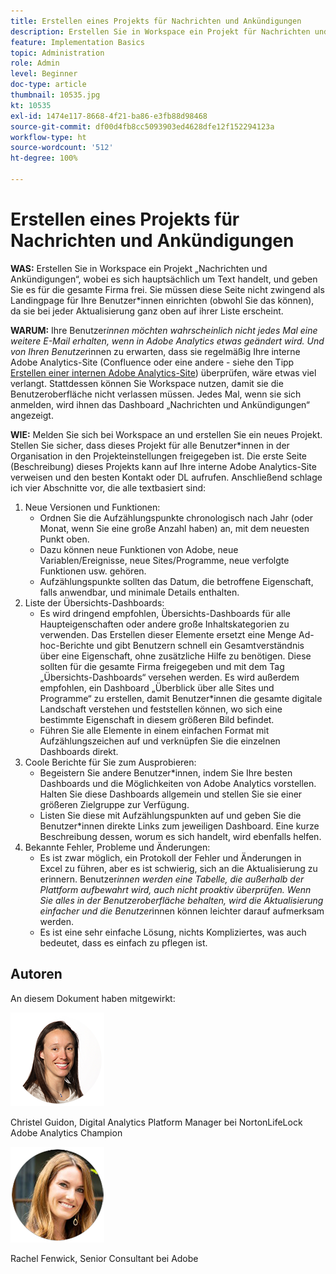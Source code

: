 ```yaml
---
title: Erstellen eines Projekts für Nachrichten und Ankündigungen
description: Erstellen Sie in Workspace ein Projekt für Nachrichten und Ankündigungen, bei denen es sich hauptsächlich um Text handelt, und teilen Sie es für das gesamte Unternehmen.
feature: Implementation Basics
topic: Administration
role: Admin
level: Beginner
doc-type: article
thumbnail: 10535.jpg
kt: 10535
exl-id: 1474e117-8668-4f21-ba86-e3fb88d98468
source-git-commit: df00d4fb8cc5093903ed4628dfe12f152294123a
workflow-type: ht
source-wordcount: '512'
ht-degree: 100%

---
```


# Erstellen eines Projekts für Nachrichten und Ankündigungen

**WAS:** Erstellen Sie in Workspace ein Projekt „Nachrichten und Ankündigungen“, wobei es sich hauptsächlich um Text handelt, und geben Sie es für die gesamte Firma frei. Sie müssen diese Seite nicht zwingend als Landingpage für Ihre Benutzer*innen einrichten (obwohl Sie das können), da sie bei jeder Aktualisierung ganz oben auf ihrer Liste erscheint.

**WARUM:** Ihre Benutzer*innen möchten wahrscheinlich nicht jedes Mal eine weitere E-Mail erhalten, wenn in Adobe Analytics etwas geändert wird. Und von Ihren Benutzer*innen zu erwarten, dass sie regelmäßig Ihre interne Adobe Analytics-Site (Confluence oder eine andere - siehe den Tipp [Erstellen einer internen Adobe Analytics-Site](create-an-internal-adobe-analytics-site.md)) überprüfen, wäre etwas viel verlangt. Stattdessen können Sie Workspace nutzen, damit sie die Benutzeroberfläche nicht verlassen müssen. Jedes Mal, wenn sie sich anmelden, wird ihnen das Dashboard „Nachrichten und Ankündigungen“ angezeigt.

**WIE:** Melden Sie sich bei Workspace an und erstellen Sie ein neues Projekt. Stellen Sie sicher, dass dieses Projekt für alle Benutzer*innen in der Organisation in den Projekteinstellungen freigegeben ist. Die erste Seite (Beschreibung) dieses Projekts kann auf Ihre interne Adobe Analytics-Site verweisen und den besten Kontakt oder DL aufrufen. Anschließend schlage ich vier Abschnitte vor, die alle textbasiert sind:
1. Neue Versionen und Funktionen:
   * Ordnen Sie die Aufzählungspunkte chronologisch nach Jahr (oder Monat, wenn Sie eine große Anzahl haben) an, mit dem neuesten Punkt oben.
   * Dazu können neue Funktionen von Adobe, neue Variablen/Ereignisse, neue Sites/Programme, neue verfolgte Funktionen usw. gehören.
   * Aufzählungspunkte sollten das Datum, die betroffene Eigenschaft, falls anwendbar, und minimale Details enthalten.
1. Liste der Übersichts-Dashboards:
   * Es wird dringend empfohlen, Übersichts-Dashboards für alle Haupteigenschaften oder andere große Inhaltskategorien zu verwenden. Das Erstellen dieser Elemente ersetzt eine Menge Ad-hoc-Berichte und gibt Benutzern schnell ein Gesamtverständnis über eine Eigenschaft, ohne zusätzliche Hilfe zu benötigen. Diese sollten für die gesamte Firma freigegeben und mit dem Tag „Übersichts-Dashboards“ versehen werden. Es wird außerdem empfohlen, ein Dashboard „Überblick über alle Sites und Programme“ zu erstellen, damit Benutzer*innen die gesamte digitale Landschaft verstehen und feststellen können, wo sich eine bestimmte Eigenschaft in diesem größeren Bild befindet.
   * Führen Sie alle Elemente in einem einfachen Format mit Aufzählungszeichen auf und verknüpfen Sie die einzelnen Dashboards direkt.
1. Coole Berichte für Sie zum Ausprobieren:
   * Begeistern Sie andere Benutzer*innen, indem Sie Ihre besten Dashboards und die Möglichkeiten von Adobe Analytics vorstellen. Halten Sie diese Dashboards allgemein und stellen Sie sie einer größeren Zielgruppe zur Verfügung.
   * Listen Sie diese mit Aufzählungspunkten auf und geben Sie die Benutzer*innen direkte Links zum jeweiligen Dashboard. Eine kurze Beschreibung dessen, worum es sich handelt, wird ebenfalls helfen.
1. Bekannte Fehler, Probleme und Änderungen:
   * Es ist zwar möglich, ein Protokoll der Fehler und Änderungen in Excel zu führen, aber es ist schwierig, sich an die Aktualisierung zu erinnern. Benutzer*innen werden eine Tabelle, die außerhalb der Plattform aufbewahrt wird, auch nicht proaktiv überprüfen. Wenn Sie alles in der Benutzeroberfläche behalten, wird die Aktualisierung einfacher und die Benutzer*innen können leichter darauf aufmerksam werden.
   * Es ist eine sehr einfache Lösung, nichts Kompliziertes, was auch bedeutet, dass es einfach zu pflegen ist.

## Autoren

An diesem Dokument haben mitgewirkt:

![Christel Guidon](assets/Christel-Headshot-150.png)

Christel Guidon, Digital Analytics Platform Manager bei NortonLifeLock
Adobe Analytics Champion

![Rachel Fenwick](assets/Rachel-Fenwick-150.png)

Rachel Fenwick, Senior Consultant bei Adobe
